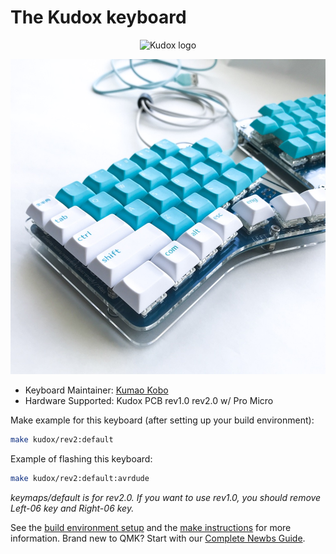 # The Kudox keyboard

<p align="center">
<img src="https://raw.githubusercontent.com/kumaokobo/kudox-keyboard/master/img/kudox.png" alt="Kudox logo" width="600"/>
</p>

<p align="center">
<img src="https://raw.githubusercontent.com/kumaokobo/kudox-keyboard/master/img/kudox-pcb.jpg" alt="Kudox PCB rev2.0" width="600"/>
</p>

- Keyboard Maintainer: [Kumao Kobo](https://github.com/kumaokobo)  
- Hardware Supported: Kudox PCB rev1.0 rev2.0 w/ Pro Micro  

Make example for this keyboard (after setting up your build environment):

```sh
make kudox/rev2:default
```


Example of flashing this keyboard:

```sh
make kudox/rev2:default:avrdude
```

*keymaps/default is for rev2.0. If you want to use rev1.0, you should remove Left-06 key and Right-06 key.*

See the [build environment setup](https://docs.qmk.fm/#/getting_started_build_tools) and the [make instructions](https://docs.qmk.fm/#/getting_started_make_guide) for more information. Brand new to QMK? Start with our [Complete Newbs Guide](https://docs.qmk.fm/#/newbs).
